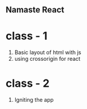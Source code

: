 ## Namaste React

# class - 1

1. Basic layout of html with js
2. using crossorigin for react

# class - 2

1. Igniting the app

